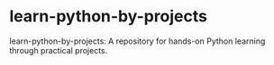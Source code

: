 # learn-python-by-projects
learn-python-by-projects: A repository for hands-on Python learning through practical projects.
